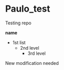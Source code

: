 # Paulo_test
Testing repo

**name**
- 1st list
  - 2nd level
    - 3rd level

New modification needed
